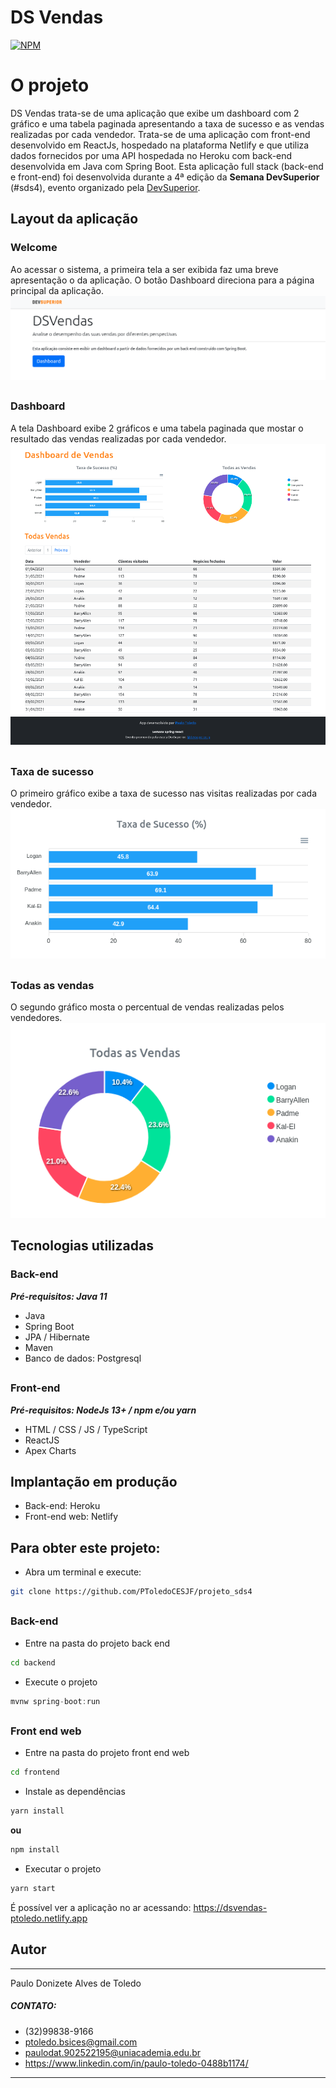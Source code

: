 # DS Vendas 
[![NPM](https://img.shields.io/npm/l/react)](https://github.com/toledo-paulo/exemplo-readme/blob/main/LICENSE) 

# O projeto
DS Vendas trata-se de uma aplicação que exibe um dashboard com 2 gráfico e uma tabela paginada apresentando a taxa de sucesso e as vendas realizadas por cada vendedor.
Trata-se de uma aplicação com front-end desenvolvido em ReactJs, hospedado na plataforma Netlify e que utiliza dados 
fornecidos por uma API hospedada no Heroku com back-end desenvolvida em Java com Spring Boot.
Esta aplicação full stack (back-end e front-end) foi desenvolvida durante a 4ª edição da **Semana DevSuperior** (#sds4), evento organizado pela [DevSuperior](https://devsuperior.com "Site da DevSuperior").
## Layout da aplicação
### Welcome
Ao acessar o sistema, a primeira tela a ser exibida faz uma breve apresentação o da aplicação.
O botão Dashboard direciona para a página principal da aplicação.
![Welcome](https://github.com/PToledoCESJF/projeto_sds4/blob/master/assets/welcome.png)
##
### Dashboard
A tela Dashboard exibe 2 gráficos e uma tabela paginada que mostar o resultado das vendas realizadas por cada vendedor.
![Dashboard](https://github.com/PToledoCESJF/projeto_sds4/blob/master/assets/Dashboard.png)
##
### Taxa de sucesso
O primeiro gráfico exibe a taxa de sucesso nas visitas realizadas por cada vendedor.
![TaxaSucesso](https://github.com/PToledoCESJF/projeto_sds4/blob/master/assets/chart1.png)
##
### Todas as vendas
O segundo gráfico mosta o percentual de vendas realizadas pelos vendedores.
![TaxaSucesso](https://github.com/PToledoCESJF/projeto_sds4/blob/master/assets/chart2.png)
## Tecnologias utilizadas
### Back-end 
***Pré-requisitos: Java 11***
- Java
- Spring Boot
- JPA / Hibernate
- Maven
- Banco de dados: Postgresql
##
### Front-end
***Pré-requisitos: NodeJs 13+ / npm e/ou yarn***
- HTML / CSS / JS / TypeScript
- ReactJS
- Apex Charts
##
## Implantação em produção
- Back-end: Heroku
- Front-end web: Netlify
## 
## Para obter este projeto:
- Abra um terminal e execute:
```bash
git clone https://github.com/PToledoCESJF/projeto_sds4
```
##
### Back-end
- Entre na pasta do projeto back end
```bash
cd backend
```
- Execute o projeto
```java
mvnw spring-boot:run
```
##
### Front end web
- Entre na pasta do projeto front end web
```bash
cd frontend
```
- Instale as dependências
```bash
yarn install
```
**ou**
```bash
npm install
```

- Executar o projeto
```bash
yarn start
```
É possível ver a aplicação no ar acessando:
https://dsvendas-ptoledo.netlify.app
##
## Autor
***
Paulo Donizete Alves de Toledo
##### CONTATO:
- (32)99838-9166
- ptoledo.bsices@gmail.com
- paulodat.902522195@uniacademia.edu.br
- https://www.linkedin.com/in/paulo-toledo-0488b1174/
***


